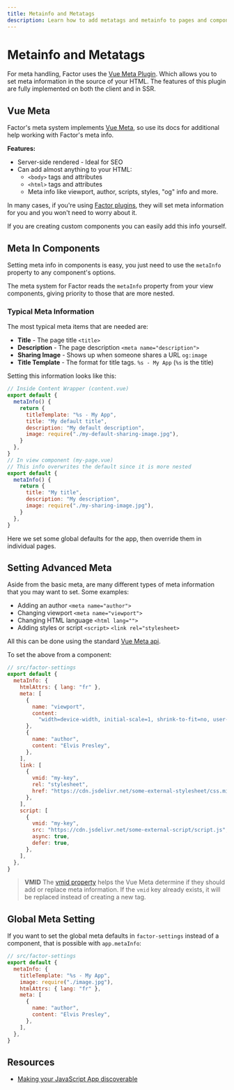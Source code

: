 ```yaml
---
title: Metainfo and Metatags
description: Learn how to add metatags and metainfo to pages and components in Factor.
---
```


# Metainfo and Metatags

For meta handling, Factor uses the [Vue Meta Plugin](https://github.com/nuxt/vue-meta). Which allows you to set meta information in the source of your HTML. The features of this plugin are fully implemented on both the client and in SSR.

## Vue Meta

Factor's meta system implements [Vue Meta](https://vue-meta.nuxtjs.org/guide/), so use its docs for additional help working with Factor's meta info.

**Features:**

- Server-side rendered - Ideal for SEO
- Can add almost anything to your HTML:
  - `<body>` tags and attributes
  - `<html>` tags and attributes
  - Meta info like viewport, author, scripts, styles, "og" info and more.

In many cases, if you're using [Factor plugins](../plugins), they will set meta information for you and you won't need to worry about it.

If you are creating custom components you can easily add this info yourself.

## Meta In Components

Setting meta info in components is easy, you just need to use the `metaInfo` property to any component's options.

The meta system for Factor reads the `metaInfo` property from your view components, giving priority to those that are more nested.

### Typical Meta Information

The most typical meta items that are needed are:

- **Title** - The page title `<title>`
- **Description** - The page description `<meta name="description">`
- **Sharing Image** - Shows up when someone shares a URL `og:image`
- **Title Template** - The format for title tags. `%s - My App` (`%s` is the title)

Setting this information looks like this:

```js
// Inside Content Wrapper (content.vue)
export default {
  metaInfo() {
    return {
      titleTemplate: "%s - My App",
      title: "My default title",
      description: "My default description",
      image: require("./my-default-sharing-image.jpg"),
    }
  },
}
// In view component (my-page.vue)
// This info overwrites the default since it is more nested
export default {
  metaInfo() {
    return {
      title: "My title",
      description: "My description",
      image: require("./my-sharing-image.jpg"),
    }
  },
}
```

Here we set some global defaults for the app, then override them in individual pages.

## Setting Advanced Meta

Aside from the basic meta, are many different types of meta information that you may want to set. Some examples:

- Adding an author `<meta name="author">`
- Changing viewport `<meta name="viewport">`
- Changing HTML language `<html lang="">`
- Adding styles or script `<script>` `<link rel="stylesheet>`

All this can be done using the standard [Vue Meta api](https://vue-meta.nuxtjs.org/api/#metainfo-properties).

To set the above from a component:

```js
// src/factor-settings
export default {
  metaInfo: {
    htmlAttrs: { lang: "fr" },
    meta: [
      {
        name: "viewport",
        content:
          "width=device-width, initial-scale=1, shrink-to-fit=no, user-scalable=no",
      },
      {
        name: "author",
        content: "Elvis Presley",
      },
    ],
    link: [
      {
        vmid: "my-key",
        rel: "stylesheet",
        href: "https://cdn.jsdelivr.net/some-external-stylesheet/css.min.css",
      },
    ],
    script: [
      {
        vmid: "my-key",
        src: "https://cdn.jsdelivr.net/some-external-script/script.js",
        async: true,
        defer: true,
      },
    ],
  },
}
```

> **VMID** The [vmid property](https://vue-meta.nuxtjs.org/faq/#unique-metadata) helps the Vue Meta determine if they should add or replace meta information. If the `vmid` key already exists, it will be replaced instead of creating a new tag.

## Global Meta Setting

If you want to set the global meta defaults in `factor-settings` instead of a component, that is possible with `app.metaInfo`:

```js
// src/factor-settings
export default {
  metaInfo: {
    titleTemplate: "%s - My App",
    image: require("./image.jpg"),
    htmlAttrs: { lang: "fr" },
    meta: [
      {
        name: "author",
        content: "Elvis Presley",
      },
    ],
  },
}
```

## Resources

- [Making your JavaScript App discoverable](https://www.youtube.com/watch?v=Op8Q8bUAKNc)
